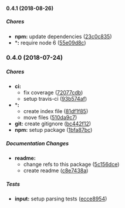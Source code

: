 #### 0.4.1 (2018-08-26)

##### Chores

* **npm:**  update dependencies ([23c0c835](https://github.com/citation-js/date/commit/23c0c8353ffbd4990b942d77d587c733cf8a1514))
* ***:**  require node 6 ([55e09d8c](https://github.com/citation-js/date/commit/55e09d8cb004237bd09c6062905f3ef2c1ccc401))

### 0.4.0 (2018-07-24)

##### Chores

* **ci:**
  *  fix coverage ([72077cdb](https://github.com/citation-js/date/commit/72077cdb8a6dd11009abf9aa113f587e0c4f5f2e))
  *  setup travis-ci ([93b574af](https://github.com/citation-js/date/commit/93b574af2fd6f7c5e8f74aef571b97b15a75b11e))
* ***:**
  *  create index file ([81df1f85](https://github.com/citation-js/date/commit/81df1f85215cf9bbc7853603650641019f80e678))
  *  move files ([510da9c7](https://github.com/citation-js/date/commit/510da9c74a5b7bd8c301f64794793108bdad476f))
* **git:**  create gitignore ([bc442f12](https://github.com/citation-js/date/commit/bc442f1251d48f080b6140a9f88f4242cda8cddb))
* **npm:**  setup package ([1bfa87bc](https://github.com/citation-js/date/commit/1bfa87bcac3e4eafa1670530d348534a1084d394))

##### Documentation Changes

* **readme:**
  *  change refs to this package ([5c156dce](https://github.com/citation-js/date/commit/5c156dce5247539a2df4f7f28eb2d32709f26126))
  *  create readme ([c8e7438a](https://github.com/citation-js/date/commit/c8e7438af417b40029149b51e5003d9bc79325e8))

##### Tests

* **input:**  setup parsing tests ([ecce8954](https://github.com/citation-js/date/commit/ecce89542a7e2eb1075aa6ee1eddbe07a0d7548f))

